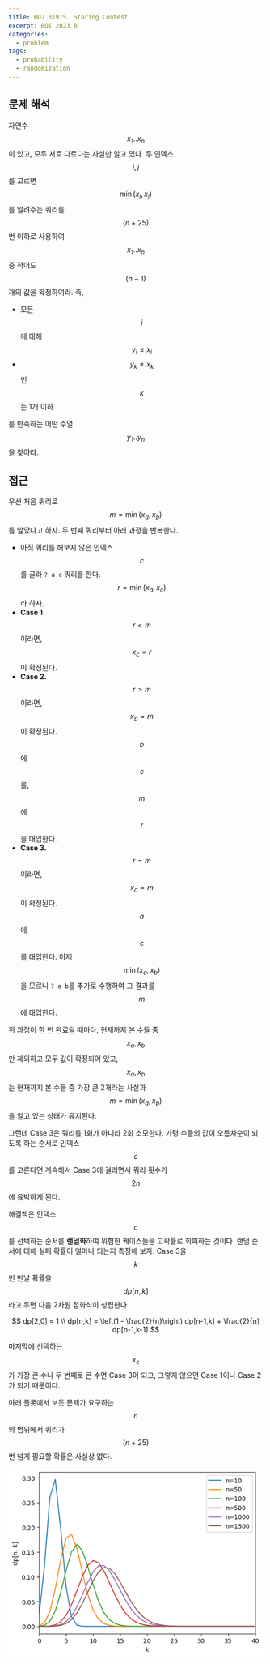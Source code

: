 ```yaml
---
title: BOJ 31975. Staring Contest
excerpt: BOI 2023 B
categories:
  - problem
tags:
  - probability
  - randomization
---
```


## 문제 해석

자연수 $$x_1..x_n$$이 있고, 모두 서로 다르다는 사실만 알고 있다. 두 인덱스 $$i, j$$를 고르면 $$\min(x_i, x_j)$$를 알려주는 쿼리를 $$(n + 25)$$번 이하로 사용하여 $$x_1..x_n$$ 중 적어도 $$(n-1)$$개의 값을 확정하여라. 즉,

- 모든 $$i$$에 대해 $$y_i \le x_i$$
- $$y_k \ne x_k$$인 $$k$$는 1개 이하

를 만족하는 어떤 수열 $$y_1..y_n$$을 찾아라.

## 접근

우선 처음 쿼리로 $$m = \min(x_a, x_b)$$를 알았다고 하자. 두 번째 쿼리부터 아래 과정을 반복한다.

- 아직 쿼리를 해보지 않은 인덱스 $$c$$를 골라 `? a c` 쿼리를 한다. $$r = \min(x_a, x_c)$$라 하자.
- **Case 1.** $$r < m$$이라면, $$x_c = r$$이 확정된다.
- **Case 2.** $$r > m$$이라면, $$x_b = m$$이 확정된다. $$b$$에 $$c$$를, $$m$$에 $$r$$을 대입한다.
- **Case 3.** $$r = m$$이라면, $$x_a = m$$이 확정된다. $$a$$에 $$c$$를 대입한다. 이제 $$\min(x_a, x_b)$$을 모르니 `? a b`를 추가로 수행하여 그 결과를 $$m$$에 대입한다.

위 과정이 한 번 완료될 때마다, 현재까지 본 수들 중 $$x_a, x_b$$만 제외하고 모두 값이 확정되어 있고, $$x_a, x_b$$는 현재까지 본 수들 중 가장 큰 2개라는 사실과 $$m = \min(x_a, x_b)$$을 알고 있는 상태가 유지된다.

그런데 Case 3은 쿼리를 1회가 아니라 2회 소모한다. 가령 수들의 값이 오름차순이 되도록 하는 순서로 인덱스 $$c$$를 고른다면 계속해서 Case 3에 걸리면서 쿼리 횟수가 $$2n$$에 육박하게 된다.

해결책은 인덱스 $$c$$를 선택하는 순서를 **랜덤화**하여 위험한 케이스들을 고확률로 회피하는 것이다. 랜덤 순서에 대해 실패 확률이 얼마나 되는지 측정해 보자. Case 3을 $$k$$번 만날 확률을 $$dp[n,k]$$라고 두면 다음 2차원 점화식이 성립한다.

$$
dp[2,0] = 1 \\
dp[n,k] = \left(1 - \frac{2}{n}\right) dp[n-1,k] + \frac{2}{n} dp[n-1,k-1]
$$

마지막에 선택하는 $$x_c$$가 가장 큰 수나 두 번째로 큰 수면 Case 3이 되고, 그렇지 않으면 Case 1이나 Case 2가 되기 때문이다.

아래 플롯에서 보듯 문제가 요구하는 $$n$$의 범위에서 쿼리가 $$(n+25)$$번 넘게 필요할 확률은 사실상 없다.

![image](/images/31975.png)
